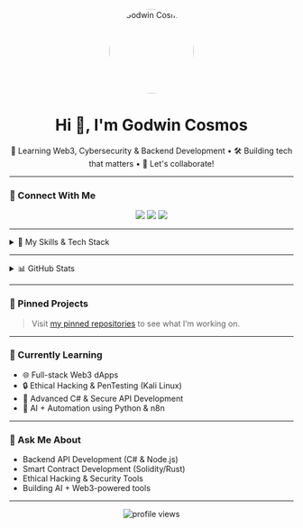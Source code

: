 <!-- Profile Image -->
<p align="center">
  <img src="https://avatars.githubusercontent.com/u/102960057?v=4" width="150" style="border-radius:50%;" alt="Godwin Cosmos">
</p>

<h1 align="center">Hi 👋, I'm Godwin Cosmos</h1>
<p align="center">
  🌱 Learning Web3, Cybersecurity & Backend Development • 🛠 Building tech that matters • 💬 Let's collaborate!
</p>

---

### 🔗 Connect With Me
<p align="center">
  <a href="mailto:cosmosgodwin2000@gmail.com"><img src="https://img.shields.io/badge/Gmail-D14836?style=for-the-badge&logo=gmail&logoColor=white" /></a>
  <a href="https://www.linkedin.com/in/godwin-cosmos-7947aa208/" target="_blank"><img src="https://img.shields.io/badge/LinkedIn-blue?style=for-the-badge&logo=linkedin&logoColor=white" /></a>
  <a href="https://x.com/Indispens_able"><img src="https://img.shields.io/badge/Twitter-1DA1F2?style=for-the-badge&logo=twitter&logoColor=white" /></a>
</p>

---

<details>
<summary>🚀 My Skills & Tech Stack</summary>

### Languages:
![C#](https://img.shields.io/badge/C%23-239120?style=for-the-badge&logo=c-sharp&logoColor=white)
![Rust](https://img.shields.io/badge/Rust-000000?style=for-the-badge&logo=rust&logoColor=white)
![Solidity](https://img.shields.io/badge/Solidity-363636?style=for-the-badge&logo=solidity&logoColor=white)
![JavaScript](https://img.shields.io/badge/JavaScript-323330?style=for-the-badge&logo=javascript&logoColor=F7DF1E)
![Python](https://img.shields.io/badge/Python-3670A0?style=for-the-badge&logo=python&logoColor=ffdd54)

### Tools & Platforms:
![VS Code](https://img.shields.io/badge/VS%20Code-007ACC?style=for-the-badge&logo=visual-studio-code&logoColor=white)
![Node.js](https://img.shields.io/badge/Node.js-339933?style=for-the-badge&logo=nodedotjs&logoColor=white)
![Git](https://img.shields.io/badge/Git-F05032?style=for-the-badge&logo=git&logoColor=white)
![Linux](https://img.shields.io/badge/Linux-FCC624?style=for-the-badge&logo=linux&logoColor=black)
![Kali](https://img.shields.io/badge/Kali%20Linux-557C94?style=for-the-badge&logo=kalilinux&logoColor=white)

</details>

---

<details>
<summary>📊 GitHub Stats</summary>

### 📈 My GitHub Contribution Charts

![GitHub Stats](https://github-readme-stats.vercel.app/api?username=Indispensable-hub&show_icons=true&theme=radical&hide_border=true)
![Top Languages](https://github-readme-stats.vercel.app/api/top-langs/?username=Indispensable-hub&layout=compact&theme=radical&hide_border=true)

![GitHub Streak](https://streak-stats.demolab.com?user=Indispensable-hub&theme=radical&hide_border=true)

</details>

---

### 📌 Pinned Projects

> Visit [my pinned repositories](https://github.com/Indispensable-hub?tab=repositories) to see what I’m working on.

---

### 🧠 Currently Learning

- 🌐 Full-stack Web3 dApps
- 🔒 Ethical Hacking & PenTesting (Kali Linux)
- 🧰 Advanced C# & Secure API Development
- 🤖 AI + Automation using Python & n8n

---

### 💬 Ask Me About

- Backend API Development (C# & Node.js)  
- Smart Contract Development (Solidity/Rust)  
- Ethical Hacking & Security Tools  
- Building AI + Web3-powered tools

---

<p align="center">
  <img src="https://komarev.com/ghpvc/?username=Indispensable-hub&label=Profile%20views&color=0e75b6&style=flat" alt="profile views" />
</p>
